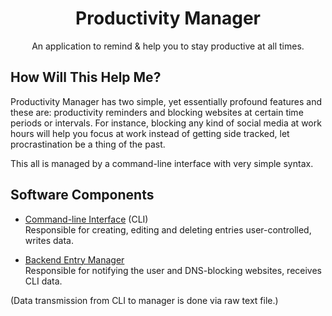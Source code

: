 <h1 align="center">Productivity Manager</h1>
<p align="center">An application to remind &amp; help you to stay productive at all times.</p>

## How Will This Help Me? 
Productivity Manager has two simple, yet essentially profound features and these are:
productivity reminders and blocking websites at certain time periods or intervals.
For instance, blocking any kind of social media at work hours will help you focus at work
instead of getting side tracked, let procrastination be a thing of the past. 

This all is managed by a command-line interface with very simple syntax.

## Software Components
- [Command-line Interface](./src/interface.py) (CLI) <br>
Responsible for creating, editing and deleting entries user-controlled, writes data.

- [Backend Entry Manager](./src/manager.py) <br>
Responsible for notifying the user and DNS-blocking websites, receives CLI data.

(Data transmission from CLI to manager is done via raw text file.)
